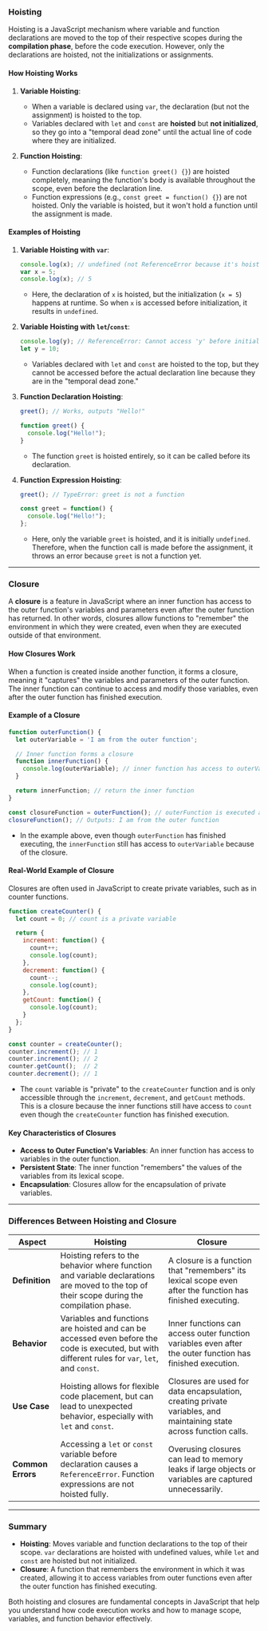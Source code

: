 ### **Hoisting**
Hoisting is a JavaScript mechanism where variable and function declarations are moved to the top of their respective scopes during the **compilation phase**, before the code execution. However, only the declarations are hoisted, not the initializations or assignments.

#### **How Hoisting Works**

1. **Variable Hoisting**:
   - When a variable is declared using `var`, the declaration (but not the assignment) is hoisted to the top.
   - Variables declared with `let` and `const` are **hoisted** but **not initialized**, so they go into a "temporal dead zone" until the actual line of code where they are initialized.

2. **Function Hoisting**:
   - Function declarations (like `function greet() {}`) are hoisted completely, meaning the function's body is available throughout the scope, even before the declaration line.
   - Function expressions (e.g., `const greet = function() {}`) are not hoisted. Only the variable is hoisted, but it won't hold a function until the assignment is made.

#### **Examples of Hoisting**

1. **Variable Hoisting with `var`**:
   ```javascript
   console.log(x); // undefined (not ReferenceError because it's hoisted, but not assigned yet)
   var x = 5;
   console.log(x); // 5
   ```

   - Here, the declaration of `x` is hoisted, but the initialization (`x = 5`) happens at runtime. So when `x` is accessed before initialization, it results in `undefined`.

2. **Variable Hoisting with `let`/`const`**:
   ```javascript
   console.log(y); // ReferenceError: Cannot access 'y' before initialization
   let y = 10;
   ```

   - Variables declared with `let` and `const` are hoisted to the top, but they cannot be accessed before the actual declaration line because they are in the "temporal dead zone."

3. **Function Declaration Hoisting**:
   ```javascript
   greet(); // Works, outputs "Hello!"
   
   function greet() {
     console.log("Hello!");
   }
   ```

   - The function `greet` is hoisted entirely, so it can be called before its declaration.

4. **Function Expression Hoisting**:
   ```javascript
   greet(); // TypeError: greet is not a function

   const greet = function() {
     console.log("Hello!");
   };
   ```

   - Here, only the variable `greet` is hoisted, and it is initially `undefined`. Therefore, when the function call is made before the assignment, it throws an error because `greet` is not a function yet.

---

### **Closure**

A **closure** is a feature in JavaScript where an inner function has access to the outer function's variables and parameters even after the outer function has returned. In other words, closures allow functions to "remember" the environment in which they were created, even when they are executed outside of that environment.

#### **How Closures Work**
When a function is created inside another function, it forms a closure, meaning it "captures" the variables and parameters of the outer function. The inner function can continue to access and modify those variables, even after the outer function has finished execution.

#### **Example of a Closure**

```javascript
function outerFunction() {
  let outerVariable = 'I am from the outer function';

  // Inner function forms a closure
  function innerFunction() {
    console.log(outerVariable); // inner function has access to outerVariable
  }

  return innerFunction; // return the inner function
}

const closureFunction = outerFunction(); // outerFunction is executed and returns innerFunction
closureFunction(); // Outputs: I am from the outer function
```

- In the example above, even though `outerFunction` has finished executing, the `innerFunction` still has access to `outerVariable` because of the closure.

#### **Real-World Example of Closure**
Closures are often used in JavaScript to create private variables, such as in counter functions.

```javascript
function createCounter() {
  let count = 0; // count is a private variable

  return {
    increment: function() {
      count++;
      console.log(count);
    },
    decrement: function() {
      count--;
      console.log(count);
    },
    getCount: function() {
      console.log(count);
    }
  };
}

const counter = createCounter();
counter.increment(); // 1
counter.increment(); // 2
counter.getCount();  // 2
counter.decrement(); // 1
```

- The `count` variable is "private" to the `createCounter` function and is only accessible through the `increment`, `decrement`, and `getCount` methods. This is a closure because the inner functions still have access to `count` even though the `createCounter` function has finished execution.

#### **Key Characteristics of Closures**
- **Access to Outer Function's Variables**: An inner function has access to variables in the outer function.
- **Persistent State**: The inner function "remembers" the values of the variables from its lexical scope.
- **Encapsulation**: Closures allow for the encapsulation of private variables.

---

### **Differences Between Hoisting and Closure**

| Aspect                 | **Hoisting**                                | **Closure**                                       |
|------------------------|--------------------------------------------|--------------------------------------------------|
| **Definition**          | Hoisting refers to the behavior where function and variable declarations are moved to the top of their scope during the compilation phase. | A closure is a function that "remembers" its lexical scope even after the function has finished executing. |
| **Behavior**            | Variables and functions are hoisted and can be accessed even before the code is executed, but with different rules for `var`, `let`, and `const`. | Inner functions can access outer function variables even after the outer function has finished execution. |
| **Use Case**            | Hoisting allows for flexible code placement, but can lead to unexpected behavior, especially with `let` and `const`. | Closures are used for data encapsulation, creating private variables, and maintaining state across function calls. |
| **Common Errors**       | Accessing a `let` or `const` variable before declaration causes a `ReferenceError`. Function expressions are not hoisted fully. | Overusing closures can lead to memory leaks if large objects or variables are captured unnecessarily. |

---

### **Summary**
- **Hoisting**: Moves variable and function declarations to the top of their scope. `var` declarations are hoisted with undefined values, while `let` and `const` are hoisted but not initialized.
- **Closure**: A function that remembers the environment in which it was created, allowing it to access variables from outer functions even after the outer function has finished executing.

Both hoisting and closures are fundamental concepts in JavaScript that help you understand how code execution works and how to manage scope, variables, and function behavior effectively.